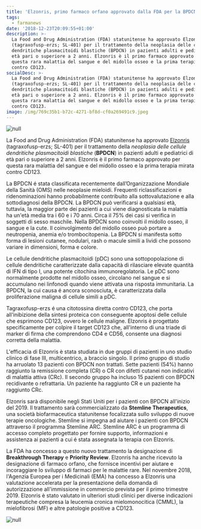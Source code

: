 ```yaml
---
title: 'Elzonris, primo farmaco orfano approvato dalla FDA per la BPDCN'
tags:
  - farmanews
date: '2018-12-23T20:09:55+01:00'
description: >-
  La Food and Drug Administration (FDA) statunitense ha approvato Elzonris
  (tagraxofusp-erzs; SL-401) per il trattamento della neoplasia delle cellule
  dendritiche plasmacitoidi blastiche (BPDCN) in pazienti adulti e pediatrici di
  età pari o superiore a 2 anni. Elzonris è il primo farmaco approvato per
  questa rara malattia del sangue e del midollo osseo e la prima terapia mirata
  contro CD123.
socialDesc: >-
  La Food and Drug Administration (FDA) statunitense ha approvato Elzonris
  (tagraxofusp-erzs; SL-401) per il trattamento della neoplasia delle cellule
  dendritiche plasmacitoidi blastiche (BPDCN) in pazienti adulti e pediatrici di
  età pari o superiore a 2 anni. Elzonris è il primo farmaco approvato per
  questa rara malattia del sangue e del midollo osseo e la prima terapia mirata
  contro CD123.
image: /img/769c35b1-b72c-4271-bf8d-cf0a269491c9.jpeg
---
```

![null](/img/769c35b1-b72c-4271-bf8d-cf0a269491c9.jpeg)

La Food and Drug Administration (FDA) statunitense ha approvato [Elzonris](https://www.fda.gov/NewsEvents/Newsroom/PressAnnouncements/ucm629020.htm) (tagraxofusp-erzs; SL-401) per il trattamento della _neoplasia delle cellule dendritiche plasmacitoidi blastiche_ (**BPDCN**) in pazienti adulti e pediatrici di età pari o superiore a 2 anni. Elzonris è il primo farmaco approvato per questa rara malattia del sangue e del midollo osseo e la prima terapia mirata contro CD123.

La BPDCN é stata classificata recentemente dall’Organizzazione Mondiale della Sanità (OMS) nelle neoplasie mieloidi. Frequenti riclassificazioni e ridenominazioni hanno probabilmente contribuito alla sottovalutazione e alla sottodiagnosi della BPDCN. La BPDCN può verificarsi a qualsiasi età, tuttavia, la maggior parte dei pazienti a cui viene diagnosticata la malattia ha un'età media tra i 60 e i 70 anni. Circa il 75% dei casi si verifica in soggetti di sesso maschile. Nella BPDCN sono coinvolti il midollo osseo, il sangue e la cute. Il coinvolgimento del midollo osseo può portare a neutropenia, anemia e/o trombocitopenia. La BPDCN si manifesta sotto forma di lesioni cutanee, nodulari, rash o macule simili a lividi che possono variare in dimensioni, forma e colore.

Le cellule dendritiche plasmacitoidi (pDC) sono una sottopopolazione di cellule dendritiche caratterizzate dalla capacità di rilasciare elevate quantità di IFN di tipo I, una potente citochina immunoregolatoria. Le pDC sono normalmente prodotte nel midollo osseo, circolano nel sangue e si accumulano nei linfonodi quando viene attivata una risposta immunitaria. La BPDCN, la cui causa é ancora sconosciuta, è caratterizzata dalla proliferazione maligna di cellule simili a pDC.

Tagraxofusp-erzs é una citotossina diretta contro CD123, che porta all’inibizione della sintesi proteica con conseguente apoptosi delle cellule che esprimono CD123, ovvero le cellule maligne. Elzonris è progettato specificamente per colpire il target CD123 che, all'interno di una triade di marker di firma che comprendono CD4 e CD56, consente una diagnosi corretta della malattia.

L'efficacia di Elzonris è stata studiata in due gruppi di pazienti in uno studio clinico di fase III, multicentrico, a braccio singolo. Il primo gruppo di studio ha arruolato 13 pazienti con BPDCN non trattati. Sette pazienti (54%) hanno raggiunto la remissione completa (CR) o CR con difetti cutanei non indicativi di malattia attiva (CRc). Il secondo gruppo ha incluso 15 pazienti con BPDCN recidivante o refrattaria. Un paziente ha raggiunto CR e un paziente ha raggiunto CRc.

Elzonris sarà disponibile negli Stati Uniti per i pazienti con BPDCN all'inizio del 2019. Il trattamento sarà commercializzato da **Stemline Therapeutics**, una società biofarmaceutica statunitense focalizzata sullo sviluppo di nuove terapie oncologiche. Stemline si impegna ad aiutare i pazienti con BPDCN attraverso il programma Stemline ARC. Stemline ARC è un programma di accesso completo progettato per fornire supporto, informazioni e assistenza ai pazienti a cui é stata assegnata la terapia con Elzonris.

La FDA ha concesso a questo nuovo trattamento la designazione di **Breakthrough Therapy** e **Priority Review**. Elzonris ha anche ricevuto la designazione di farmaco orfano, che fornisce incentivi per aiutare e incoraggiare lo sviluppo di farmaci per le malattie rare. Nel novembre 2018, l'Agenzia Europea per i Medicinali (EMA) ha concesso a Elzonris una valutazione accelerata per la presentazione della domanda di autorizzazione all'immissione in commercio prevista per il primo trimestre 2019. Elzonris è stato valutato in ulteriori studi clinici per diverse indicazioni terapeutiche compresa la leucemia cronica mielomonocitica (CMML), la mielofibrosi (MF) e altre patologie positive a CD123.

![null](/img/b9f63af7-e9f6-4580-9536-6c0fa37a94be.jpeg)
